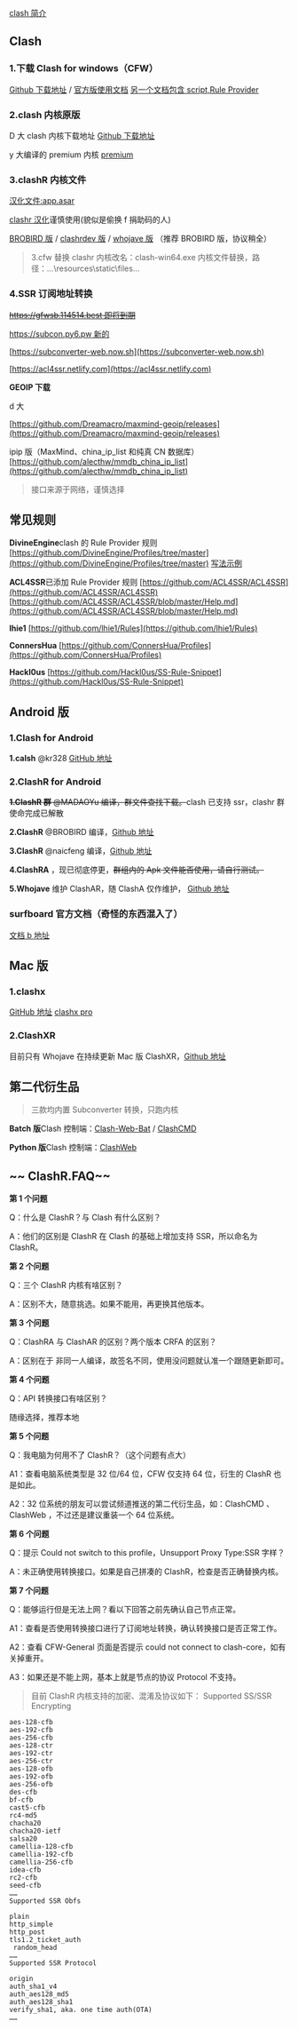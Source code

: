 

[clash 简介](https://remuxo.gitee.io/2020/03/22/ke-xue-fa-xian/clash-jian-jie/)

## Clash

### 1.下载 Clash for windows（CFW）

[Github 下载地址](https://github.com/Fndroid/clash_for_windows_pkg/releases) / [官方版使用文档](https://docs.cfw.lbyczf.com/)
[另一个文档包含 script,Rule Provider](https://lancellc.gitbook.io/clash/clash-config-file/script)

### 2.clash 内核原版

D 大 clash 内核下载地址 [Github 下载地址](https://github.com/Dreamacro/clash/releases)

y 大编译的 premium 内核 [premium](https://tmpclashpremiumbindary.cf/)

### 3.clashR 内核文件

[汉化文件:app.asar](https://github.com/HoldOnBro/LocalizeCFW)

[clashr 汉化](https://github.com/BoyceLig/ClashR_for_Windows)谨慎使用(貌似是偷换 f 捐助码的人)

[BROBIRD 版](https://github.com/BROBIRD/clash/releases) / [clashrdev 版](https://github.com/frainzy1477/clashrdev/releases) / [whojave 版](https://github.com/WhoJave/clash/releases) （推荐 BROBIRD 版，协议稍全）

> 3.cfw 替换 clashr 内核改名：clash-win64.exe
> 内核文件替换，路径：...\resources\static\files\...

### 4.SSR 订阅地址转换

~~[https://gfwsb.114514.best 即将到期](https://gfwsb.114514.best)~~

[https://subcon.py6.pw 新的](https://subcon.py6.pw)

[https://subconverter-web.now.sh](https://subconverter-web.now.sh)

[https://acl4ssr.netlify.com](https://acl4ssr.netlify.com)

**GEOIP 下载**

d 大

[https://github.com/Dreamacro/maxmind-geoip/releases](https://github.com/Dreamacro/maxmind-geoip/releases)

ipip 版（MaxMind、china_ip_list 和纯真 CN 数据库）
[https://github.com/alecthw/mmdb_china_ip_list](https://github.com/alecthw/mmdb_china_ip_list)

> 接口来源于网络，谨慎选择

## 常见规则

**DivineEngine**clash 的 Rule Provider 规则
[https://github.com/DivineEngine/Profiles/tree/master](https://github.com/DivineEngine/Profiles/tree/master)
[写法示例](https://raw.githubusercontent.com/DivineEngine/Profiles/master/Clash/Global.yaml)

**ACL4SSR**已添加 Rule Provider 规则
[https://github.com/ACL4SSR/ACL4SSR](https://github.com/ACL4SSR/ACL4SSR)
[https://github.com/ACL4SSR/ACL4SSR/blob/master/Help.md](https://github.com/ACL4SSR/ACL4SSR/blob/master/Help.md)

**lhie1**
[https://github.com/lhie1/Rules](https://github.com/lhie1/Rules)

**ConnersHua**
[https://github.com/ConnersHua/Profiles](https://github.com/ConnersHua/Profiles)

**Hackl0us**
[https://github.com/Hackl0us/SS-Rule-Snippet](https://github.com/Hackl0us/SS-Rule-Snippet)

## Android 版

### 1.Clash for Android

**1.calsh** @kr328 [GitHub 地址](https://github.com/Kr328/ClashForAndroid)

### 2.ClashR for Android

~~**1.ClashR 群** @MADAOYu 编译，群文件查找下载。~~clash 已支持 ssr，clashr 群使命完成已解散

**2.ClashR** @BROBIRD 编译，[Github 地址](https://github.com/BROBIRD/ClashForAndroid/releases)

**3.ClashR** @naicfeng 编译，[Github 地址](https://github.com/naicfeng/ClashRForAndroid/releases)

**4.ClashRA** ，现已彻底停更，~~群组内的 Apk 文件能否使用，请自行测试。~~

**5.Whojave** 维护 ClashAR，随 ClashA 仅作维护， [Github 地址](https://github.com/WhoJave/ClashA/releases)

### surfboard 官方文档（奇怪的东西混入了）

[文档 b 地址](https://manual.getsurfboard.com/)

## Mac 版

### 1.clashx

[GitHub 地址](https://github.com/yichengchen/clashX/releases)
[clashx pro](https://install.appcenter.ms/users/clashx/apps/clashx-pro/distribution_groups/public)

### 2.ClashXR

目前只有 Whojave 在持续更新 Mac 版 ClashXR，[Github 地址](https://github.com/WhoJave/clashX/releases)

## 第二代衍生品

> 三款均内置 Subconverter 转换，只跑内核

**Batch 版**Clash 控制端：[Clash-Web-Bat](https://github.com/pcysanji/Clash-Web-Bat) / [ClashCMD](https://github.com/tindy2013/clashcmd)

**Python 版**Clash 控制端：[ClashWeb](https://github.com/lzdnico/ClashWeb)

## ~~ ClashR.FAQ~~

**第 1 个问题**

Q：什么是 ClashR？与 Clash 有什么区别？

A：他们的区别是 ClashR 在 Clash 的基础上增加支持 SSR，所以命名为 ClashR。

**第 2 个问题**

Q：三个 ClashR 内核有啥区别？

A：区别不大，随意挑选。如果不能用，再更换其他版本。

**第 3 个问题**

Q：ClashRA 与 ClashAR 的区别？两个版本 CRFA 的区别？

A：区别在于 非同一人编译，故签名不同，使用没问题就认准一个跟随更新即可。

**第 4 个问题**

Q：API 转换接口有啥区别？

随缘选择，推荐本地

**第 5 个问题**

Q：我电脑为何用不了 ClashR？（这个问题有点大）

A1：查看电脑系统类型是 32 位/64 位，CFW 仅支持 64 位，衍生的 ClashR 也是如此。

A2：32 位系统的朋友可以尝试频道推送的第二代衍生品，如：ClashCMD 、ClashWeb ，不过还是建议重装一个 64 位系统。

**第 6 个问题**

Q：提示 Could not switch to this profile，Unsupport Proxy Type:SSR 字样？

A：未正确使用转换接口。如果是自己拼凑的 ClashR，检查是否正确替换内核。

**第 7 个问题**

Q：能够运行但是无法上网？看以下回答之前先确认自己节点正常。

A1：查看是否使用转换接口进行了订阅地址转换，确认转换接口是否正常工作。

A2：查看 CFW-General 页面是否提示 could not connect to clash-core，如有关掉重开。

A3：如果还是不能上网，基本上就是节点的协议 Protocol 不支持。

> 目前 ClashR 内核支持的加密、混淆及协议如下：
> Supported SS/SSR Encrypting

```
aes-128-cfb
aes-192-cfb
aes-256-cfb
aes-128-ctr
aes-192-ctr
aes-256-ctr
aes-128-ofb
aes-192-ofb
aes-256-ofb
des-cfb
bf-cfb
cast5-cfb
rc4-md5
chacha20
chacha20-ietf
salsa20
camellia-128-cfb
camellia-192-cfb
camellia-256-cfb
idea-cfb
rc2-cfb
seed-cfb
……
Supported SSR Obfs

plain
http_simple
http_post
tls1.2_ticket_auth
 random_head
……
Supported SSR Protocol

origin
auth_sha1_v4
auth_aes128_md5
auth_aes128_sha1
verify_sha1, aka. one time auth(OTA)
……
```
